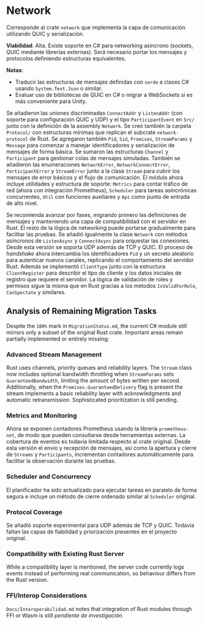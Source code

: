 # Network

Corresponde al crate `network` que implementa la capa de comunicación utilizando QUIC y serialización.

**Viabilidad**: Alta. Existe soporte en C# para networking asíncrono (sockets, QUIC mediante librerías externas). Será necesario portar los mensajes y protocolos definiendo estructuras equivalentes.

**Notas**:
- Traducir las estructuras de mensajes definidas con `serde` a clases C# usando `System.Text.Json` o similar.
- Evaluar uso de bibliotecas de QUIC en C# o migrar a WebSockets si es más conveniente para Unity.

Se añadieron las uniones discriminadas `ConnectAddr` y `ListenAddr` (con soporte para configuración QUIC y UDP) y el tipo `ParticipantEvent` en `Src/` junto con la definición de la assembly `Network`.
Se creó también la carpeta `Protocol/` con estructuras mínimas que replican el subcrate `network-protocol` de Rust.
Se agregaron también `Pid`, `Sid`, `Promises`, `StreamParams` y `Message` para comenzar a manejar identificadores y serialización de mensajes de forma básica.
Se sumaron las estructuras `Channel` y `Participant` para gestionar colas de mensajes simuladas. También se añadieron las enumeraciones `NetworkError`, `NetworkConnectError`, `ParticipantError` y `StreamError` junto a la clase `Stream` para cubrir los mensajes de error básicos y el flujo de comunicación.
El módulo ahora incluye utilidades y estructura de soporte:
`Metrics` para contar tráfico de red (ahora con integración Prometheus), `Scheduler` para tareas asincrónicas concurrentes, `Util` con funciones auxiliares y `Api` como punto de entrada de alto nivel.

Se recomienda avanzar por fases, migrando primero las definiciones de mensajes y manteniendo una capa de compatibilidad con el servidor en Rust. El resto de la lógica de networking puede portarse gradualmente para facilitar las pruebas.
Se añadió igualmente la clase `Network` con métodos asíncronos de `ListenAsync` y `ConnectAsync` para orquestar las conexiones. Desde esta versión se soporta UDP además de TCP y QUIC.
El proceso de *handshake* ahora intercambia los identificadores `Pid` y un secreto aleatorio para autenticar nuevos canales, replicando el comportamiento del servidor Rust.
Además se implementó `ClientType` junto con la estructura `ClientRegister` para
describir el tipo de cliente y los datos iniciales de registro que requiere el
servidor. La lógica de validación de roles y permisos sigue la misma que en
Rust gracias a los métodos `IsValidForRole`, `CanSpectate` y similares.

## Analysis of Remaining Migration Tasks

Despite the `100%` mark in `MigrationStatus.md`, the current C# module still
mirrors only a subset of the original Rust crate. Important areas remain
partially implemented or entirely missing:


### Advanced Stream Management

Rust uses channels, priority queues and reliability layers. The `Stream` class
now includes optional bandwidth throttling when `StreamParams` sets
`GuaranteedBandwidth`, limiting the amount of bytes written per second.
Additionally, when the `Promises.GuaranteedDelivery` flag is present the stream
implements a basic reliability layer with acknowledgments and automatic
retransmission. Sophisticated prioritization is still pending.

### Metrics and Monitoring

Ahora se exponen contadores Prometheus usando la librería `prometheus-net`, de
modo que pueden consultarse desde herramientas externas. La cobertura de eventos
es todavía limitada respecto al crate original. Desde esta versión el envío y
recepción de mensajes, así como la apertura y cierre de `Streams` y
`Participants`, incrementan contadores automáticamente para facilitar la
observación durante las pruebas.

### Scheduler and Concurrency

El planificador ha sido actualizado para ejecutar tareas en paralelo de forma
segura e incluye un método de cierre ordenado similar al `Scheduler` original.

### Protocol Coverage

Se añadió soporte experimental para UDP además de TCP y QUIC. Todavía faltan las
capas de fiabilidad y priorización presentes en el proyecto original.

### Compatibility with Existing Rust Server

While a compatibility layer is mentioned, the server code currently logs events
instead of performing real communication, so behaviour differs from the Rust
version.

### FFI/Interop Considerations

`Docs/Interoperabilidad.md` notes that integration of Rust modules through FFI
or Wasm is still *pendiente de investigación*.
